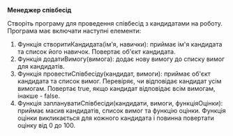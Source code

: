 **Менеджер співбесід**

Створіть програму для проведення співбесід з кандидатами на роботу. Програма має включати наступні елементи:

1. Функція створитиКандидата(ім'я, навички): приймає ім'я кандидата та список його навичок. Повертає об'єкт кандидата.
2. Функція додатиВимогу(вимога): додає нову вимогу до списку вимог для кандидатів.
3. Функція провестиСпівбесіду(кандидат, вимоги): приймає об'єкт кандидата та список вимог. Перевіряє, чи відповідає кандидат усім вимогам. Повертає true, якщо кандидат відповідає всім вимогам, інакше - false.
4. Функція заплануватиСпівбесіди(кандидати, вимоги, функціяОцінки): приймає масив кандидатів, список вимог та функцію оцінки. Функція оцінки викликається для кожного кандидата і повинна повертати оцінку від 0 до 100. 